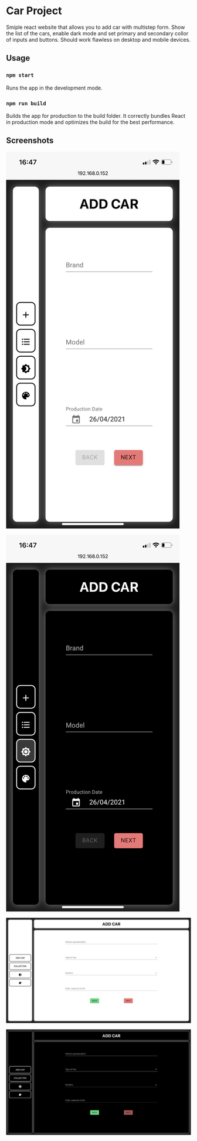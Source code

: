 # Car Project

Smiple react website that allows you to add car with multistep form.
Show the list of the cars, enable dark mode and set primary and secondary collor of inputs and buttons. Should work flawless on desktop and mobile devices.

## Usage

### `npm start`

Runs the app in the development mode.

### `npm run build`

Builds the app for production to the build folder.
It correctly bundles React in production mode and optimizes the build for the best performance.

## Screenshots

![Mobile](/screenshots/mobile-1.PNG)

![Mobile](/screenshots/mobile-2.PNG)

![Desktop](/screenshots/desktop-1.png)

![Desktop](/screenshots/desktop-2.png)
